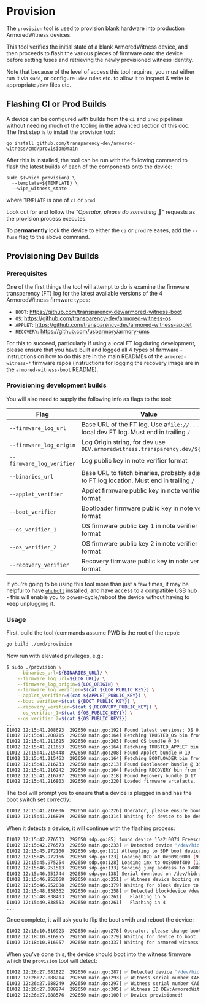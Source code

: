 # Provision

The `provision` tool is used to provision blank hardware into
production ArmoredWitness devices.

This tool verifies the initial state of a blank ArmoredWitness
device, and then proceeds to flash the various pieces of firmware
onto the device before setting fuses and retrieving the newly
provisioned witness identity.

Note that because of the level of access this tool requires, you
must either run it via `sudo`, or configure `udev` rules etc. to allow
it to inspect & write to appropriate `/dev` files etc.

## Flashing CI or Prod Builds

A device can be configured with builds from the `ci` and `prod` pipelines without
needing much of the tooling in the advanced section of this doc. The first step
is to install the provision tool:

```shell
go install github.com/transparency-dev/armored-witness/cmd/provision@main
```

After this is installed, the tool can be run with the following command to flash
the latest builds of each of the components onto the device:

```shell
sudo $(which provision) \
  --template=${TEMPLATE} \
  --wipe_witness_state
```

where `TEMPLATE` is one of `ci` or `prod`.

Look out for and follow the *"Operator, please do something 🙏"* requests as the provision
process executes.

To **permanently** lock the device to either the `ci` or `prod` releases, add the `--fuse` flag
to the above command.

## Provisioning Dev Builds

### Prerequisites

One of the first things the tool will attempt to do is examine
the firmware transparency (FT) log for the latest available versions of the
4 ArmoredWitness firmware types:

* `BOOT`: <https://github.com/transparency-dev/armored-witness-boot>
* `OS`: <https://github.com/transparency-dev/armored-witness-os>
* `APPLET`: <https://github.com/transparency-dev/armored-witness-applet>
* `RECOVERY`: <https://github.com/usbarmory/armory-ums>

For this to succeed, particularly if using a local FT log during development,
please ensure that you have built and logged all 4 types of firmware -
instructions on how to do this are in the main READMEs of the
`armored-witness-*` firmware repos (instructions for logging the recovery image
are in the `armored-witness-boot` README).

### Provisioning development builds

You will also need to supply the following info as flags to the tool:

| Flag                      | Value
|---------------------------|-------
| `--firmware_log_url`      | Base URL of the FT log. Use a`file://...` for local dev FT log. Must end in trailing `/`
| `--firmware_log_origin`   | Log Origin string, for dev use `DEV.armoredwitness.transparency.dev/${USER}`
| `--firmware_log_verifier` | Log public key in note verifier format
| `--binaries_url`          | Base URL to fetch binaries, probably adjacent to FT log location. Must end in trailing `/`
| `--applet_verifier`       | Applet firmware public key in note verifier format
| `--boot_verifier`         | Bootloader firmware public key in note verifier format
| `--os_verifier_1`         | OS firmware public key 1 in note verifier format
| `--os_verifier_2`         | OS firmware public key 2 in note verifier format
| `--recovery_verifier`     | Recovery firmware public key in note verifier format

If you're going to be using this tool more than just a few times, it may be
helpful to have [`uhubctl`](https://github.com/mvp/uhubctl) installed, and
have access to a compatible USB hub - this will enable you to power-cycle/reboot
the device without having to keep unplugging it.

### Usage

First, build the tool (commands assume PWD is the root of the repo):

```bash
go build ./cmd/provision
```

Now run with elevated privileges, e.g.:

```bash
$ sudo ./provision \
    --binaries_url=${BINARIES_URL}/ \
    --firmware_log_url=${LOG_URL}/ \
    --firmware_log_origin=${LOG_ORIGIN} \
    --firmware_log_verifier=$(cat ${LOG_PUBLIC_KEY}) \
    --applet_verifier=$(cat ${APPLET_PUBLIC_KEY}) \
    --boot_verifier=$(cat ${BOOT_PUBLIC_KEY}) \
    --recovery_verifier=$(cat ${RECOVERY_PUBLIC_KEY}) \
    --os_verifier_1=$(cat ${OS_PUBLIC_KEY1}) \
    --os_verifier_2=$(cat ${OS_PUBLIC_KEY2})
...
I1012 12:15:41.208693  292650 main.go:192] Found latest versions: OS 0.0.0+e4c55032fe1aadadaca7b752171966725c9a4d06, Applet 0.0.0+2e11bba36950d330bd2639463282f5448a66cc04
I1012 12:15:41.208715  292650 main.go:164] Fetching TRUSTED_OS bin from "trusted-os/0.0.0+e4c55032fe1aadadaca7b752171966725c9a4d06/trusted_os.elf"
I1012 12:15:41.211625  292650 main.go:203] Found OS bundle @ 34
I1012 12:15:41.211653  292650 main.go:164] Fetching TRUSTED_APPLET bin from "trusted-applet/0.0.0+2e11bba36950d330bd2639463282f5448a66cc04/trusted_applet.elf"
I1012 12:15:41.215448  292650 main.go:208] Found Applet bundle @ 19
I1012 12:15:41.215463  292650 main.go:164] Fetching BOOTLOADER bin from "boot/0.0.0+19548fd9325b95e81d4160ea7e38c0c1e3638f65/armored-witness-boot.imx"
I1012 12:15:41.216233  292650 main.go:213] Found Bootloader bundle @ 35
I1012 12:15:41.216242  292650 main.go:164] Fetching RECOVERY bin from "recovery/0.0.0+master/armory-ums.imx"
I1012 12:15:41.216797  292650 main.go:218] Found Recovery bundle @ 17
I1012 12:15:41.216803  292650 main.go:220] Loaded firmware artefacts.
```

The tool will prompt you to ensure that a device is plugged in and has the boot switch set correctly:

```bash
I1012 12:15:41.216806  292650 main.go:226] Operator, please ensure boot switch is set to USB, and then connect unprovisioned device 🙏
I1012 12:15:41.216809  292650 main.go:314] Waiting for device to be detected...
```

When it detects a device, it will continue with the flashing process:

```bash
I1012 12:15:42.276533  292650 sdp.go:85] found device 15a2:007d Freescale SemiConductor Inc  SE Blank 6UL
I1012 12:15:42.276573  292650 main.go:233] ✅ Detected device "/dev/hidraw0"
I1012 12:15:45.972100  292650 sdp.go:111] Attempting to SDP boot device /dev/hidraw0
I1012 12:15:45.972166  292650 sdp.go:123] Loading DCD at 0x00910000 (976 bytes)
I1012 12:15:45.975254  292650 sdp.go:128] Loading imx to 0x8000f400 (1793024 bytes)
I1012 12:15:46.951513  292650 sdp.go:133] Sending jump address to 0x8000f400
I1012 12:15:46.951744  292650 sdp.go:138] Serial download on /dev/hidraw0 complete
I1012 12:15:46.952068  292650 main.go:251] ✅ Witness device booting recovering image
I1012 12:15:46.952088  292650 main.go:379] Waiting for block device to appear
I1012 12:15:48.838362  292650 main.go:258] ✅ Detected blockdevice /dev/sdc
I1012 12:15:48.838403  292650 main.go:261]   Flashing in 5
I1012 12:15:49.838553  292650 main.go:261]   Flashing in 4
...
```

Once complete, it will ask you to flip the boot swith and reboot the device:

```bash
I1012 12:18:10.816923  292650 main.go:278] Operator, please change boot switch to MMC, and then reboot device 🙏
I1012 12:18:10.816955  292650 main.go:279] Waiting for device to boot...
I1012 12:18:10.816957  292650 main.go:337] Waiting for armored witness device to be detected...
```

When you've done this, the device should boot into the witness firmware which the `provision` tool will detect:

```bash
I1012 12:26:27.081822  292650 main.go:287] ✅ Detected device "/dev/hidraw0"
I1012 12:26:27.088214  292650 main.go:293] ✅ Witness serial number CA6B65D9D4992516 found
I1012 12:26:27.088249  292650 main.go:297] ✅ Witness serial number CA6B65D9D4992516 is not HAB fused
I1012 12:26:27.088274  292650 main.go:305] ✅ Witness ID DEV:ArmoredWitness-dawn-moon+271aa3a3+Abnd4ZwWVrpW9ioej/UDgP1YUaWI94YmIJPJHcXocnLM provisioned
I1012 12:26:27.088576  292650 main.go:100] ✅ Device provisioned!
```
